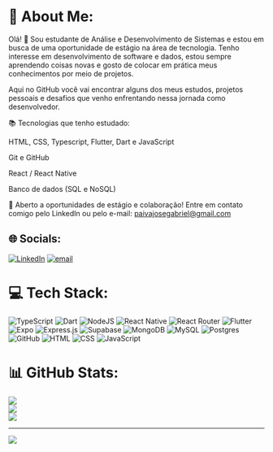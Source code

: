 # 💫 About Me:
Olá! 👋
Sou estudante de Análise e Desenvolvimento de Sistemas e estou em busca de uma oportunidade de estágio na área de tecnologia. Tenho interesse em desenvolvimento de software e dados, estou sempre aprendendo coisas novas e gosto de colocar em prática meus conhecimentos por meio de projetos.

Aqui no GitHub você vai encontrar alguns dos meus estudos, projetos pessoais e desafios que venho enfrentando nessa jornada como desenvolvedor.

📚 Tecnologias que tenho estudado:

HTML, CSS, Typescript, Flutter, Dart e JavaScript

Git e GitHub

React / React Native

Banco de dados (SQL e NoSQL)

💼 Aberto a oportunidades de estágio e colaboração!
Entre em contato comigo pelo LinkedIn ou pelo e-mail: paivajosegabriel@gmail.com


## 🌐 Socials:
[![LinkedIn](https://img.shields.io/badge/LinkedIn-%230077B5.svg?logo=linkedin&logoColor=white)](https://www.linkedin.com/in/gabriel-paiva-1a0b44347/) [![email](https://img.shields.io/badge/Email-D14836?logo=gmail&logoColor=white)](mailto:paivajosegabriel@gmail.com) 

# 💻 Tech Stack:
![TypeScript](https://img.shields.io/badge/typescript-%23007ACC.svg?style=for-the-badge&logo=typescript&logoColor=white) ![Dart](https://img.shields.io/badge/dart-%230175C2.svg?style=for-the-badge&logo=dart&logoColor=white) ![NodeJS](https://img.shields.io/badge/node.js-6DA55F?style=for-the-badge&logo=node.js&logoColor=white) ![React Native](https://img.shields.io/badge/react_native-%2320232a.svg?style=for-the-badge&logo=react&logoColor=%2361DAFB) ![React Router](https://img.shields.io/badge/React_Router-CA4245?style=for-the-badge&logo=react-router&logoColor=white) ![Flutter](https://img.shields.io/badge/Flutter-%2302569B.svg?style=for-the-badge&logo=Flutter&logoColor=white) ![Expo](https://img.shields.io/badge/expo-1C1E24?style=for-the-badge&logo=expo&logoColor=#D04A37) ![Express.js](https://img.shields.io/badge/express.js-%23404d59.svg?style=for-the-badge&logo=express&logoColor=%2361DAFB) ![Supabase](https://img.shields.io/badge/Supabase-3ECF8E?style=for-the-badge&logo=supabase&logoColor=white) ![MongoDB](https://img.shields.io/badge/MongoDB-%234ea94b.svg?style=for-the-badge&logo=mongodb&logoColor=white) ![MySQL](https://img.shields.io/badge/mysql-4479A1.svg?style=for-the-badge&logo=mysql&logoColor=white) ![Postgres](https://img.shields.io/badge/postgres-%23316192.svg?style=for-the-badge&logo=postgresql&logoColor=white) ![GitHub](https://img.shields.io/badge/github-%23121011.svg?style=for-the-badge&logo=github&logoColor=white) ![HTML](https://img.shields.io/badge/-HTML5-E34F26?style=flat&logo=html5&logoColor=white) ![CSS](https://img.shields.io/badge/-CSS3-1572B6?style=flat&logo=css3) ![JavaScript](https://img.shields.io/badge/-JavaScript-F7DF1E?style=flat&logo=javascript&logoColor=black)
# 📊 GitHub Stats:
![](https://github-readme-stats.vercel.app/api?username=777-JG&theme=dark&hide_border=false&include_all_commits=false&count_private=false)<br/>
![](https://nirzak-streak-stats.vercel.app/?user=777-JG&theme=dark&hide_border=false)<br/>
![](https://github-readme-stats.vercel.app/api/top-langs/?username=777-JG&theme=dark&hide_border=false&include_all_commits=false&count_private=false&layout=compact)

---
[![](https://visitcount.itsvg.in/api?id=777-JG&icon=0&color=0)](https://visitcount.itsvg.in)

<!-- Proudly created with GPRM ( https://gprm.itsvg.in ) -->
